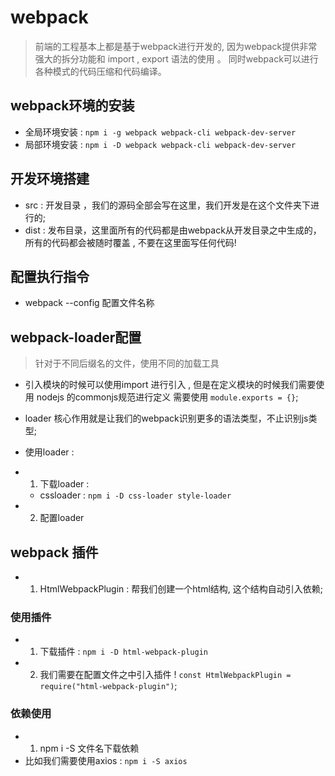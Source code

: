 # webpack 
> 前端的工程基本上都是基于webpack进行开发的, 因为webpack提供非常强大的拆分功能和 import , export 语法的使用 。 同时webpack可以进行各种模式的代码压缩和代码编译。


## webpack环境的安装 

- 全局环境安装 : `npm i -g webpack webpack-cli webpack-dev-server`
- 局部环境安装 : `npm i -D webpack webpack-cli webpack-dev-server`

## 开发环境搭建 

- src  : 开发目录 ，我们的源码全部会写在这里，我们开发是在这个文件夹下进行的; 
- dist : 发布目录，这里面所有的代码都是由webpack从开发目录之中生成的，所有的代码都会被随时覆盖 , 不要在这里面写任何代码! 

## 配置执行指令 

- webpack --config 配置文件名称 

## webpack-loader配置 
> 针对于不同后缀名的文件，使用不同的加载工具 

- 引入模块的时候可以使用import 进行引入 , 但是在定义模块的时候我们需要使用 nodejs 的commonjs规范进行定义 需要使用 `module.exports = {}`; 

- loader 核心作用就是让我们的webpack识别更多的语法类型，不止识别js类型; 

- 使用loader : 
- 1. 下载loader :   
  - cssloader : `npm i -D css-loader style-loader`
- 2. 配置loader 

## webpack 插件 

- 1. HtmlWebpackPlugin : 帮我们创建一个html结构, 这个结构自动引入依赖; 

### 使用插件 
- 1. 下载插件 : `npm i -D html-webpack-plugin`
- 2. 我们需要在配置文件之中引入插件 !  `const HtmlWebpackPlugin = require("html-webpack-plugin")`;


### 依赖使用 

- 1. npm i -S 文件名下载依赖 
- 比如我们需要使用axios : `npm i -S axios`